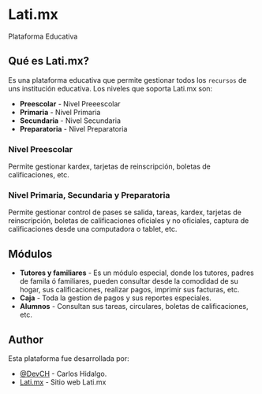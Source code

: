 # Lati.mx
Plataforma Educativa
## Qué es Lati.mx?
Es una plataforma educativa que permite gestionar todos los  `recursos` de uns institución educativa. Los niveles que soporta Lati.mx son:
* **Preescolar** - Nivel Preeescolar
* **Primaria** - Nivel Primaria
* **Secundaria** - Nivel Secundaria
* **Preparatoria** - Nivel Preparatoria
### Nivel Preescolar
Permite gestionar kardex, tarjetas de reinscripción, boletas de calificaciones, etc.
### Nivel Primaria, Secundaria y Preparatoria
Permite gestionar control de pases se salida, tareas, kardex, tarjetas de reinscripción, boletas de calificaciones oficiales y no oficiales, captura de calificaciones desde una computadora o tablet, etc.
## Módulos
* **Tutores y familiares** - Es un módulo especial, donde los tutores, padres de famila ó familiares, pueden consultar desde la comodidad de su hogar, sus calificaciones, realizar pagos, imprimir sus facturas, etc.
* **Caja** - Toda la gestion de pagos y sus reportes especiales.
* **Alumnos** - Consultan sus tareas, circulares, boletas de calificaciones, etc.
## Author
Esta plataforma fue desarrollada por:
* [@DevCH](https://twitter.com.devch) - Carlos Hidalgo.
* [Lati.mx](http://lati.mx) - Sitio web Lati.mx
